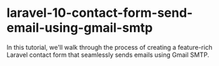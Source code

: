 # laravel-10-contact-form-send-email-using-gmail-smtp
In this tutorial, we'll walk through the process of creating a feature-rich Laravel contact form that seamlessly sends emails using Gmail SMTP.
